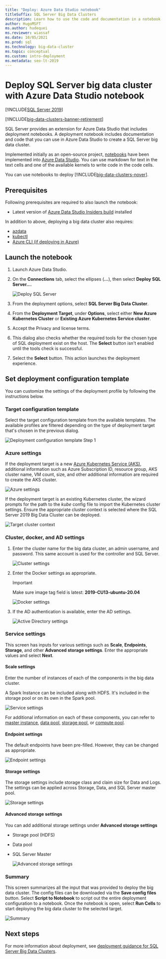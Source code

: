 ```yaml
---
title: "Deploy: Azure Data Studio notebook"
titleSuffix: SQL Server Big Data Clusters
description: Learn how to use the code and documentation in a notebook from Azure Data Studio to deploy a SQL Server Big Data Cluster.
author: HugoMSFT
ms.author: hudequei
ms.reviewer: wiassaf
ms.date: 10/05/2021
ms.prod: sql
ms.technology: big-data-cluster
ms.topic: conceptual
ms.custom: intro-deployment
ms.metadata: seo-lt-2019
---
```


# Deploy SQL Server big data cluster with Azure Data Studio notebook

[!INCLUDE[SQL Server 2019](../includes/applies-to-version/sqlserver2019.md)]

[!INCLUDE[big-data-clusters-banner-retirement](../includes/bdc-banner-retirement.md)]

SQL Server provides an extension for Azure Data Studio that includes deployment notebooks. A deployment notebook includes documentation and code that you can use in Azure Data Studio to create a SQL Server big data cluster.

Implemented initially as an open-source project, [notebooks](../azure-data-studio/notebooks/notebooks-guidance.md) have been implemented into [Azure Data Studio](../azure-data-studio/download-azure-data-studio.md). You can use markdown for text in the text cells and one of the available kernels to write code in the code cells.

You can use notebooks to deploy [!INCLUDE[big-data-clusters-nover](../includes/ssbigdataclusters-ss-nover.md)].

## Prerequisites

Following prerequisites are required to also launch the notebook:

* Latest version of [Azure Data Studio Insiders build](https://github.com/microsoft/azuredatastudio#try-out-the-latest-insiders-build-from-master) installed

In addition to above, deploying a big data cluster also requires:

* [azdata](../azdata/install/deploy-install-azdata.md)
* [kubectl](https://kubernetes.io/docs/tasks/tools/install-kubectl/#install-kubectl-binary-using-native-package-management)
* [Azure CLI (if deploying in Azure)](/cli/azure/install-azure-cli)

## Launch the notebook

1. Launch Azure Data Studio.

2. On the **Connections** tab, select the ellipses (**...**), then select **Deploy SQL Server...**.

   ![Deploy SQL Server](media/notebooks-deploy/deploy-notebooks.png)

3. From the deployment options, select **SQL Server Big Data Cluster**.

4. From the **Deployment Target**, under **Options**, select either **New Azure Kubernetes Cluster** or **Existing Azure Kubernetes Service cluster**.

5. Accept the Privacy and license terms.

6. This dialog also checks whether the required tools for the chosen type of SQL deployment exist on the host. The **Select** button isn't enabled until the tools check is successful.

7. Select the **Select** button. This action launches the deployment experience.

## Set deployment configuration template

You can customize the settings of the deployment profile by following the instructions below.

### Target configuration template

Select the target configuration template from the available templates. The available profiles are filtered depending on the type of deployment target that's chosen in the previous dialog.

   ![Deployment configuration template Step 1](media/notebooks-deploy/deployment-configuration-template.png)

### Azure settings

If the deployment target is a new [Azure Kubernetes Service (AKS)](/azure/aks/), additional information such as Azure Subscription ID, resource group, AKS cluster name, VM count, size, and other additional information are required to create the AKS cluster.

   ![Azure settings](media/notebooks-deploy/azure-settings.png)

If the deployment target is an existing Kubernetes cluster, the wizard prompts for the path to the *kube* config file to import the Kubernetes cluster settings. Ensure the appropriate cluster context is selected where the SQL Server 2019 Big Data Cluster can be deployed.

   ![Target cluster context](media/notebooks-deploy/target-cluster-context.png)

### Cluster, docker, and AD settings

1. Enter the cluster name for the big data cluster, an admin username, and password. This same account is used for the controller and SQL Server.

   ![Cluster settings](media/notebooks-deploy/cluster-settings.png)

2. Enter the Docker settings as appropriate.

   > [!IMPORTANT]
   > Make sure image tag field is latest: __2019-CU13-ubuntu-20.04__

   ![Docker settings](media/notebooks-deploy/docker-settings.png)

3. If the AD authentication is available, enter the AD settings.

   ![Active Directory settings](media/notebooks-deploy/active-directory-settings.png)

### Service settings

This screen has inputs for various settings such as **Scale**, **Endpoints**, **Storage**, and other **Advanced storage settings**. Enter the appropriate values and select **Next**.

#### Scale settings

Enter the number of instances of each of the components in the big data cluster.

A Spark Instance can be included along with HDFS. It's included in the storage pool or on its own in the Spark pool.

   ![Service settings](media/notebooks-deploy/service-settings.png)

For additional information on each of these components, you can refer to [master instance](concept-master-instance.md), [data pool](concept-data-pool.md), [storage pool](concept-storage-pool.md), or [compute pool](concept-compute-pool.md).

#### Endpoint settings

The default endpoints have been pre-filled. However, they can be changed as appropriate.

   ![Endpoint settings](media/notebooks-deploy/endpoint-settings.png)

#### Storage settings

The storage settings include storage class and claim size for Data and Logs. The settings can be applied across Storage, Data, and SQL Server master pool.

   ![Storage settings](media/notebooks-deploy/storage-settings.png)

#### Advanced storage settings

You can add additional storage settings under **Advanced storage settings**

* Storage pool (HDFS)
* Data pool
* SQL Server Master

   ![Advanced storage settings](media/notebooks-deploy/advanced-storage-settings.png)

### Summary

This screen summarizes all the input that was provided to deploy the big data cluster. The config files can be downloaded via the **Save config files** button. Select **Script to Notebook** to script out the entire deployment configuration to a notebook. Once the notebook is open, select **Run Cells** to start deploying the big data cluster to the selected target.

   ![Summary](media/notebooks-deploy/deploy-sql-server-big-data-cluster-on-a-new-AKS-cluster.png)

## Next steps

For more information about deployment, see [deployment guidance for SQL Server Big Data Clusters](deployment-guidance.md).
